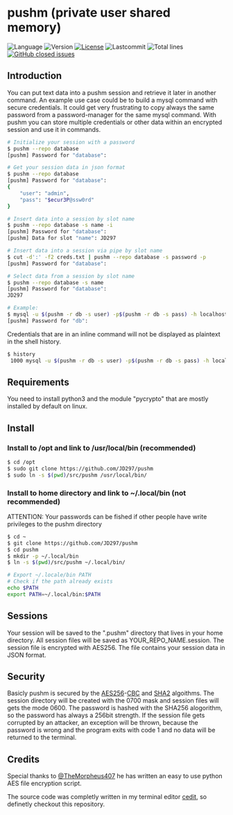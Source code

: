 # pushm (private user shared memory)

![Language](https://img.shields.io/badge/Language-python3-yellow.svg?style=flat&logo=python)
![Version](https://img.shields.io/github/v/release/jd297/pushm.svg)
[![License](https://img.shields.io/github/license/jd297/pushm.svg)](https://github.com/JD297/pushm/blob/master/LICENSE.md)
![Lastcommit](https://img.shields.io/github/last-commit/jd297/pushm.svg)
![Total lines](https://img.shields.io/tokei/lines/github/jd297/pushm)
[![GitHub closed issues](https://img.shields.io/github/issues-closed/jd297/pushm.svg)](https://github.com/JD297/pushm/issues)

## Introduction
You can put text data into a pushm session and retrieve it later in another command. An example use case could be to build a mysql command with secure credentials. It could get very frustrating to copy always the same password from a password-manager for the same mysql command. With pushm you can store multiple credentials or other data within an encrypted session and use it in commands.

```bash
# Initialize your session with a password
$ pushm --repo database
[pushm] Password for "database": 

# Get your session data in json format
$ pushm --repo database
[pushm] Password for "database": 
{
	"user": "admin",
	"pass": "$ecur3P@ssw0rd"
}

# Insert data into a session by slot name
$ pushm --repo database -s name -i
[pushm] Password for "database": 
[pushm] Data for slot "name": JD297

# Insert data into a session via pipe by slot name
$ cut -d':' -f2 creds.txt | pushm --repo database -s password -p
[pushm] Password for "database": 

# Select data from a session by slot name
$ pushm --repo database -s name
[pushm] Password for "database": 
JD297

# Example:
$ mysql -u $(pushm -r db -s user) -p$(pushm -r db -s pass) -h localhost mydb < backup.sql
[pushm] Password for "db": 
```

Credentials that are in an inline command will not be displayed as plaintext in the shell history.
```bash
$ history
 1000 mysql -u $(pushm -r db -s user) -p$(pushm -r db -s pass) -h localhost mydb < backup.sql
```

## Requirements
You need to install python3 and the module "pycrypto" that are mostly installed by default on linux.

## Install

### Install to /opt and link to /usr/local/bin (recommended)
```bash
$ cd /opt
$ sudo git clone https://github.com/JD297/pushm
$ sudo ln -s $(pwd)/src/pushm /usr/local/bin/
```

### Install to home directory and link to ~/.local/bin (not recommended)
ATTENTION: Your passwords can be fished if other people have write privileges to the pushm directory
```bash
$ cd ~
$ git clone https://github.com/JD297/pushm
$ cd pushm
$ mkdir -p ~/.local/bin
$ ln -s $(pwd)/src/pushm ~/.local/bin/

# Export ~/.locale/bin PATH
# Check if the path already exists
echo $PATH
export PATH=~/.local/bin:$PATH
```

## Sessions
Your session will be saved to the ".pushm" directory that lives in your home directory. All session files will be saved as YOUR_REPO_NAME.session. The session file is encrypted with AES256. The file contains your session data in JSON format.

## Security
Basicly pushm is secured by the [AES256](https://en.wikipedia.org/wiki/Advanced_Encryption_Standard)-[CBC](https://en.wikipedia.org/wiki/Block_cipher_mode_of_operation#Cipher_block_chaining_(CBC)) and [SHA2](https://en.wikipedia.org/wiki/SHA-2) algoithms. The session directory will be created with the 0700 mask and session files will gets the mode 0600. The password is hashed with the SHA256 alogorithm, so the password has always a 256bit strength. If the session file gets corrupted by an attacker, an exception will be thrown, because the password is wrong and the program exits with code 1 and no data will be returned to the terminal.

## Credits
Special thanks to [@TheMorpheus407](https://github.com/TheMorpheus407/) he has written an easy to use python AES file encryption script.

The source code was completly written in my terminal editor [cedit](https://github.com/jd297/cedit/), so definetly checkout this repository.
